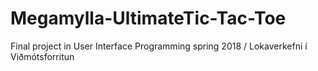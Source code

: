 # Megamylla-UltimateTic-Tac-Toe
Final project in User Interface Programming spring 2018 / Lokaverkefni í Viðmótsforritun
